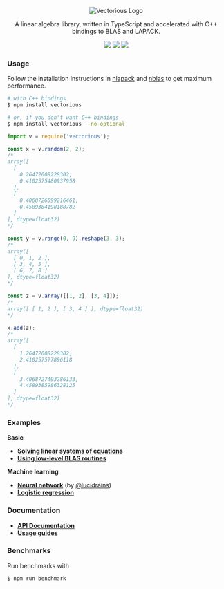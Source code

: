 <p align="center">
  <img src="https://github.com/mateogianolio/vectorious/raw/master/logo.gif" alt="Vectorious Logo" />
</p>

<p align="center">
  A linear algebra library, written in TypeScript and accelerated with C++ bindings to BLAS and LAPACK.
</p>

<p align="center">
  <img src="https://img.shields.io/npm/v/vectorious.svg" /> <img src="https://img.shields.io/travis/mateogianolio/vectorious.svg?style=flat&label=build" /> <img src="https://api.codeclimate.com/v1/badges/0b4035b94b0e84c5ac55/maintainability" />
</p>

### Usage

Follow the installation instructions in [nlapack](https://github.com/nperf/nlapack) and [nblas](https://github.com/nperf/nblas) to get maximum performance.

```bash
# with C++ bindings
$ npm install vectorious

# or, if you don't want C++ bindings
$ npm install vectorious --no-optional
```

```javascript
import v = require('vectorious');

const x = v.random(2, 2);
/*
array([
  [
    0.26472008228302,
    0.4102575480937958
  ],
  [
    0.4068726599216461,
    0.4589384198188782
  ]
], dtype=float32)
*/

const y = v.range(0, 9).reshape(3, 3);
/*
array([
  [ 0, 1, 2 ],
  [ 3, 4, 5 ],
  [ 6, 7, 8 ]
], dtype=float32)
*/

const z = v.array([[1, 2], [3, 4]]);
/*
array([ [ 1, 2 ], [ 3, 4 ] ], dtype=float32)
*/

x.add(z);
/*
array([
  [
    1.26472008228302,
    2.410257577896118
  ],
  [
    3.4068727493286133,
    4.4589385986328125
  ]
], dtype=float32)
*/
```

### Examples

**Basic**
* [**Solving linear systems of equations**](https://github.com/mateogianolio/vectorious/tree/master/examples/solve.js)
* [**Using low-level BLAS routines**](https://github.com/mateogianolio/vectorious/tree/master/examples/blas.js)

**Machine learning**
* [**Neural network**](https://github.com/mateogianolio/vectorious/tree/master/examples/neural-network.js) (by [@lucidrains](https://github.com/lucidrains))
* [**Logistic regression**](https://github.com/mateogianolio/vectorious/tree/master/examples/logistic-regression.js)

### Documentation

* [**API Documentation**](https://mateogianolio.github.io/vectorious)
* [**Usage guides**](https://github.com/mateogianolio/vectorious/wiki)

### Benchmarks

Run benchmarks with

```bash
$ npm run benchmark
```
